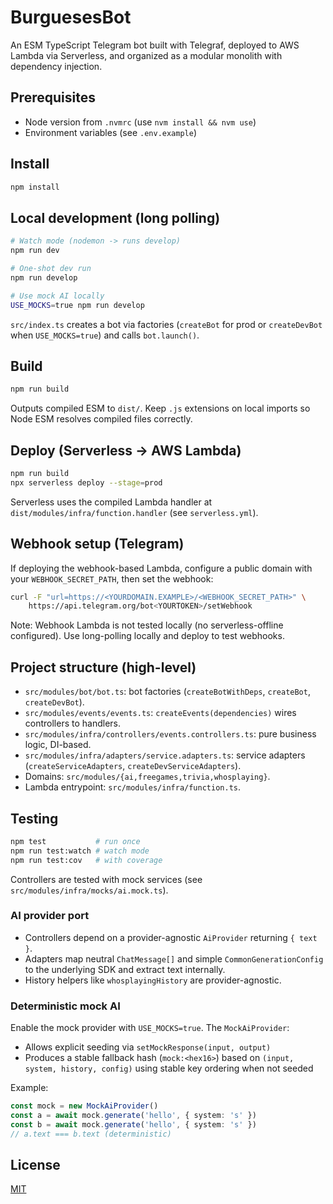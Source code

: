 # BurguesesBot

An ESM TypeScript Telegram bot built with Telegraf, deployed to AWS Lambda via Serverless, and organized as a modular monolith with dependency injection.

## Prerequisites
- Node version from `.nvmrc` (use `nvm install && nvm use`)
- Environment variables (see `.env.example`)

## Install

```bash
npm install
```

## Local development (long polling)

```bash
# Watch mode (nodemon -> runs develop)
npm run dev

# One-shot dev run
npm run develop

# Use mock AI locally
USE_MOCKS=true npm run develop
```

`src/index.ts` creates a bot via factories (`createBot` for prod or `createDevBot` when `USE_MOCKS=true`) and calls `bot.launch()`.

## Build

```bash
npm run build
```

Outputs compiled ESM to `dist/`. Keep `.js` extensions on local imports so Node ESM resolves compiled files correctly.

## Deploy (Serverless → AWS Lambda)

```bash
npm run build
npx serverless deploy --stage=prod
```

Serverless uses the compiled Lambda handler at `dist/modules/infra/function.handler` (see `serverless.yml`).

## Webhook setup (Telegram)

If deploying the webhook-based Lambda, configure a public domain with your `WEBHOOK_SECRET_PATH`, then set the webhook:

```bash
curl -F "url=https://<YOURDOMAIN.EXAMPLE>/<WEBHOOK_SECRET_PATH>" \
	https://api.telegram.org/bot<YOURTOKEN>/setWebhook
```

Note: Webhook Lambda is not tested locally (no serverless-offline configured). Use long-polling locally and deploy to test webhooks.

## Project structure (high-level)
- `src/modules/bot/bot.ts`: bot factories (`createBotWithDeps`, `createBot`, `createDevBot`).
- `src/modules/events/events.ts`: `createEvents(dependencies)` wires controllers to handlers.
- `src/modules/infra/controllers/events.controllers.ts`: pure business logic, DI-based.
- `src/modules/infra/adapters/service.adapters.ts`: service adapters (`createServiceAdapters`, `createDevServiceAdapters`).
- Domains: `src/modules/{ai,freegames,trivia,whosplaying}`.
- Lambda entrypoint: `src/modules/infra/function.ts`.

## Testing

```bash
npm test           # run once
npm run test:watch # watch mode
npm run test:cov   # with coverage
```

Controllers are tested with mock services (see `src/modules/infra/mocks/ai.mock.ts`).

### AI provider port

- Controllers depend on a provider-agnostic `AiProvider` returning `{ text }`.
- Adapters map neutral `ChatMessage[]` and simple `CommonGenerationConfig` to the underlying SDK and extract text internally.
- History helpers like `whosplayingHistory` are provider-agnostic.

### Deterministic mock AI

Enable the mock provider with `USE_MOCKS=true`. The `MockAiProvider`:

- Allows explicit seeding via `setMockResponse(input, output)`
- Produces a stable fallback hash (`mock:<hex16>`) based on `(input, system, history, config)` using stable key ordering when not seeded

Example:

```ts
const mock = new MockAiProvider()
const a = await mock.generate('hello', { system: 's' })
const b = await mock.generate('hello', { system: 's' })
// a.text === b.text (deterministic)
```

## License

[MIT](LICENSE)

